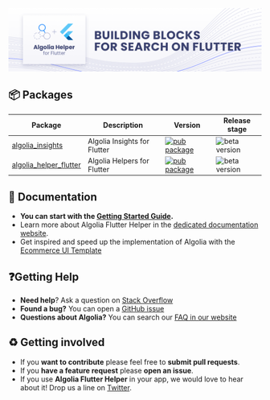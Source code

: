 <p align="center">
  <a href="https://www.algolia.com/doc/guides/building-search-ui/what-is-instantsearch/flutter/">
    <img alt="Algolia Flutter Helper" src="https://raw.githubusercontent.com/algolia/algoliasearch-helper-flutter/main/docs/assets/helper-flutter-banner.png">
  </a>
</p>

## 📦 Packages

| Package                          | Description                  | Version                                                                                                                    | Release stage                                                          |
|----------------------------------|------------------------------|----------------------------------------------------------------------------------------------------------------------------|------------------------------------------------------------------------|
| [algolia_insights](insights)     | Algolia Insights for Flutter | [![pub package](https://img.shields.io/pub/v/algolia_insights.svg)](https://pub.dev/packages/algolia_insights)             | ![beta version](https://img.shields.io/badge/release-beta-yellowgreen) |
| [algolia_helper_flutter](helper) | Algolia Helpers for Flutter  | [![pub package](https://img.shields.io/pub/v/algolia_helper_flutter.svg)](https://pub.dev/packages/algolia_helper_flutter) | ![beta version](https://img.shields.io/badge/release-beta-yellowgreen) |

## 📄 Documentation

- **You can start with the [Getting Started Guide](https://www.algolia.com/doc/guides/building-search-ui/getting-started/flutter/).**  
- Learn more about Algolia Flutter Helper in the [dedicated documentation website](https://www.algolia.com/doc/guides/building-search-ui/widgets/showcase/flutter/).
- Get inspired and speed up the implementation of Algolia with the [Ecommerce UI Template](https://www.algolia.com/doc/guides/building-search-ui/ecommerce-ui-template/overview/flutter/)

## ❓Getting Help

- **Need help**? Ask a question on [Stack Overflow](https://stackoverflow.com/search?tab=Newest&pagesize=50&q=%5balgolia%5d%20%5bflutter%5d&searchOn=3)
- **Found a bug?** You can open a [GitHub issue](https://github.com/algolia/algoliasearch-helper-flutter/issues)
- **Questions about Algolia?** You can search our [FAQ in our website](https://www.algolia.com/doc/faq/)

## ♻️ Getting involved

* If you **want to contribute** please feel free to **submit pull requests**.
* If you **have a feature request** please **open an issue**.
* If you use **Algolia Flutter Helper** in your app, we would love to hear about it! Drop us a line
  on [Twitter](https://twitter.com/algolia).
